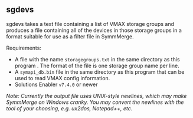 sgdevs
---

sgdevs takes a text file containing a list of VMAX storage groups and produces a file containing all of the devices in those storage groups in a format suitable for use as a filter file in SymmMerge.

Requirements:
* A file with the name `storagegroups.txt` in the same directory as this program . The format of the file is one storage group name per line. 
* A `symapi_db.bin` file in the same directory as this program that can be used to read VMAX config information.
* Solutions Enabler `v7.4.0` or newer

*Note: Currently the output file uses UNIX-style newlines, which may make SymmMerge on Windows cranky. You may convert the newlines with the tool of your choosing, e.g. ux2dos, Notepad++, etc.*